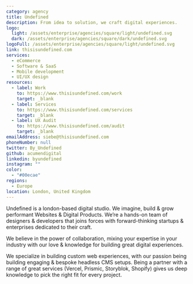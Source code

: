 ```yaml
---
category: agency
title: Undefined
description: From idea to solution, we craft digital experiences.
logo:
  light: /assets/enterprise/agencies/square/light/undefined.svg
  dark: /assets/enterprise/agencies/square/dark/undefined.svg
logoFull: /assets/enterprise/agencies/square/light/undefined.svg
link: thisisundefined.com
services:
  - eCommerce
  - Software & SaaS
  - Mobile development
  - UI/UX design
resources:
  - label: Work
    to: https://www.thisisundefined.com/work
    target: _blank
  - label: Services
    to: https://www.thisisundefined.com/services
    target: _blank
  - label: UX Audit
    to: https://www.thisisundefined.com/audit
    target: _blank
emailAddress: siebe@thisisundefined.com
phoneNumber: null
twitter: By_Undefined
github: acumendigital
linkedin: byundefined
instagram: ""
color:
  - "#00ecae"
regions:
  - Europe
location: London, United Kingdom
---
```


Undefined is a london-based digital studio. We imagine, build & grow performant Websites & Digital Products. We’re a hands-on team of designers & developers that joins forces with forward-thinking startups & enterprises dedicated to their craft.

We believe in the power of collaboration, mixing your expertise in your industry with our love & knowledge for building great digital experiences.

We specialize in building custom web experiences, with our passion being building engaging & bespoke headless CMS setups. Being a partner with a range of great services (Vercel, Prismic, Storyblok, Shopify) gives us deep knowledge to pick the right fit for every project.
